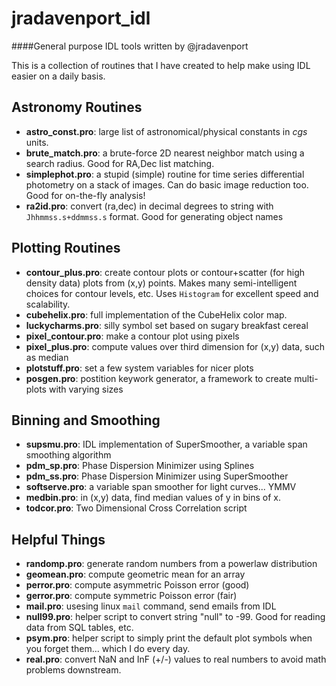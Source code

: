 jradavenport_idl
================

####General purpose IDL tools written by @jradavenport

This is a collection of routines that I have created to help make using IDL easier on a daily basis.


## Astronomy Routines
- **astro_const.pro**:  large list of astronomical/physical constants in *cgs* units.
- **brute_match.pro**:  a brute-force 2D nearest neighbor match using a search radius. Good for RA,Dec list matching.
- **simplephot.pro**:  a stupid (simple) routine for time series differential photometry on a stack of images. Can do basic image reduction too. Good for on-the-fly analysis!
- **ra2id.pro**: convert (ra,dec) in decimal degrees to string with `Jhhmmss.s+ddmmss.s` format. Good for generating object names

## Plotting Routines
- **contour_plus.pro**:  create contour plots or contour+scatter (for high density data) plots from (x,y) points. Makes many semi-intelligent choices for contour levels, etc. Uses `Histogram` for excellent speed and scalability.
- **cubehelix.pro**:  full implementation of the CubeHelix color map.
- **luckycharms.pro**:  silly symbol set based on sugary breakfast cereal
- **pixel_contour.pro**:  make a contour plot using pixels
- **pixel_plus.pro**:  compute values over third dimension for (x,y) data, such as median
- **plotstuff.pro**: set a few system variables for nicer plots
- **posgen.pro**:  postition keywork generator, a framework to create multi-plots with varying sizes

## Binning and Smoothing
- **supsmu.pro**:  IDL implementation of SuperSmoother, a variable span smoothing algorithm
- **pdm_sp.pro**:  Phase Dispersion Minimizer using Splines
- **pdm_ss.pro**:  Phase Dispersion Minimizer using SuperSmoother
- **softserve.pro**:  a variable span smoother for light curves... YMMV
- **medbin.pro**:  in (x,y) data, find median values of y in bins of x.
- **todcor.pro**:  Two Dimensional Cross Correlation script

## Helpful Things
- **randomp.pro**:  generate random numbers from a powerlaw distribution
- **geomean.pro**:  compute geometric mean for an array
- **perror.pro**:  compute asymmetric Poisson error (good)
- **gerror.pro**:  compute symmetric Poisson error (fair)
- **mail.pro**:  usesing linux `mail` command, send emails from IDL
- **null99.pro**:  helper script to convert string "null" to -99. Good for reading data from SQL tables, etc.
- **psym.pro**:  helper script to simply print the default plot symbols when you forget them... which I do every day.
- **real.pro**:  convert NaN and InF (+/-) values to real numbers to avoid math problems downstream.

